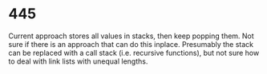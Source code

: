# 445

Current approach stores all values in stacks, then keep popping them. Not sure if there is an approach that can do this inplace. Presumably the stack can be replaced with a call stack (i.e. recursive functions), but not sure how to deal with link lists with unequal lengths.

